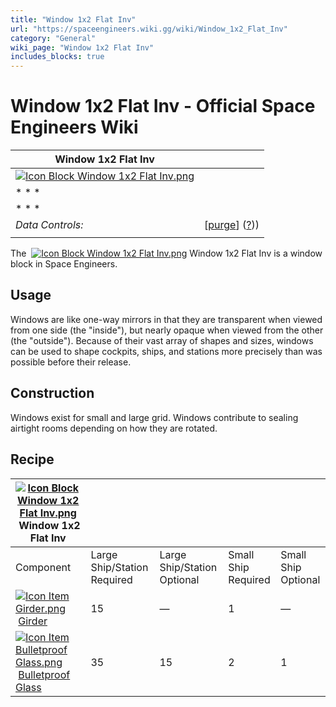 ```yaml
---
title: "Window 1x2 Flat Inv"
url: "https://spaceengineers.wiki.gg/wiki/Window_1x2_Flat_Inv"
category: "General"
wiki_page: "Window 1x2 Flat Inv"
includes_blocks: true
---
```


# Window 1x2 Flat Inv - Official Space Engineers Wiki

| Window 1x2 Flat Inv |     |
| --- | --- |
| [![Icon Block Window 1x2 Flat Inv.png](https://spaceengineers.wiki.gg/images/Icon_Block_Window_1x2_Flat_Inv.png?6530ec)](https://spaceengineers.wiki.gg/wiki/File:Icon_Block_Window_1x2_Flat_Inv.png) |     |
| * * * |     |
| * * * |     |
| _Data Controls:_ | \[[purge](https://spaceengineers.wiki.gg/wiki/Window_1x2_Flat_Inv?action=purge)\] ([?](https://spaceengineers.wiki.gg/wiki/Template:Info_Block))) |
|     |     |

The  [![Icon Block Window 1x2 Flat Inv.png](https://spaceengineers.wiki.gg/images/thumb/Icon_Block_Window_1x2_Flat_Inv.png/21px-Icon_Block_Window_1x2_Flat_Inv.png?6530ec)](https://spaceengineers.wiki.gg/wiki/Window_1x2_Flat_Inv "Window 1x2 Flat Inv") Window 1x2 Flat Inv is a window block in Space Engineers.

## Usage

Windows are like one-way mirrors in that they are transparent when viewed from one side (the "inside"), but nearly opaque when viewed from the other (the "outside"). Because of their vast array of shapes and sizes, windows can be used to shape cockpits, ships, and stations more precisely than was possible before their release.

## Construction

Windows exist for small and large grid. Windows contribute to sealing airtight rooms depending on how they are rotated.

## Recipe

| [![Icon Block Window 1x2 Flat Inv.png](https://spaceengineers.wiki.gg/images/thumb/Icon_Block_Window_1x2_Flat_Inv.png/21px-Icon_Block_Window_1x2_Flat_Inv.png?6530ec)](https://spaceengineers.wiki.gg/wiki/Window_1x2_Flat_Inv "Window 1x2 Flat Inv") Window 1x2 Flat Inv |     |     |     |     |
| --- | --- | --- | --- | --- |
| Component | Large Ship/Station  <br>Required | Large Ship/Station  <br>Optional | Small Ship  <br>Required | Small Ship  <br>Optional |
| [![Icon Item Girder.png](https://spaceengineers.wiki.gg/images/thumb/Icon_Item_Girder.png/21px-Icon_Item_Girder.png?b2c906)](https://spaceengineers.wiki.gg/wiki/Girder "Girder") [Girder](https://spaceengineers.wiki.gg/wiki/Girder "Girder") | 15  | —   | 1   | —   |
| [![Icon Item Bulletproof Glass.png](https://spaceengineers.wiki.gg/images/thumb/Icon_Item_Bulletproof_Glass.png/21px-Icon_Item_Bulletproof_Glass.png?1941ea)](https://spaceengineers.wiki.gg/wiki/Bulletproof_Glass "Bulletproof Glass") [Bulletproof Glass](https://spaceengineers.wiki.gg/wiki/Bulletproof_Glass "Bulletproof Glass") | 35  | 15  | 2   | 1   |